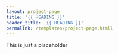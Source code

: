 ```yaml
---
layout: project-page
title: '{{ HEADING }}'
header_title: '{{ HEADING }}'
permalink: /templates/project-page.htmll
---
```

This is just a placeholder
